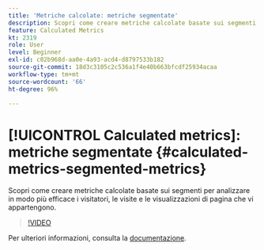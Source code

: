 ```yaml
---
title: 'Metriche calcolate: metriche segmentate'
description: Scopri come creare metriche calcolate basate sui segmenti per analizzare in modo più efficace i visitatori, le visite e le visualizzazioni di pagina che vi appartengono.
feature: Calculated Metrics
kt: 2319
role: User
level: Beginner
exl-id: c02b968d-aa0e-4a93-acd4-d8797533b182
source-git-commit: 18d3c3105c2c536a1f4e40b663bfcdf25934acaa
workflow-type: tm+mt
source-wordcount: '66'
ht-degree: 96%

---
```


# [!UICONTROL Calculated metrics]: metriche segmentate {#calculated-metrics-segmented-metrics}

Scopri come creare metriche calcolate basate sui segmenti per analizzare in modo più efficace i visitatori, le visite e le visualizzazioni di pagina che vi appartengono.

>[!VIDEO](https://video.tv.adobe.com/v/41661/?quality=12&learn=on&captions=ita)

Per ulteriori informazioni, consulta la [documentazione](https://experienceleague.adobe.com/docs/analytics/components/calculated-metrics/calcmetric-workflow/metrics-with-segments.html?lang=it).
